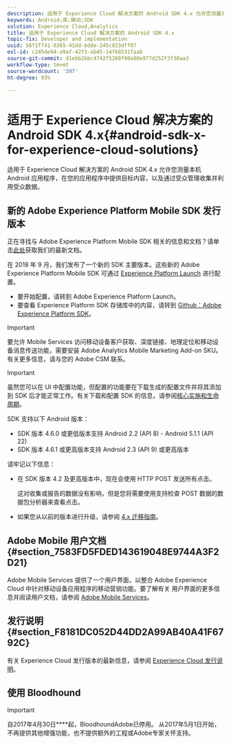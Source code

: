 ```yaml
---
description: 适用于 Experience Cloud 解决方案的 Android SDK 4.x 允许您测量本机 Android 应用程序，在您的应用程序中提供目标内容，以及通过受众管理收集并利用受众数据。
keywords: Android;库;移动;SDK
solution: Experience Cloud,Analytics
title: 适用于 Experience Cloud 解决方案的 Android SDK 4.x
topic-fix: Developer and implementation
uuid: 56f1ff41-0365-41dd-bdde-245c823dff07
exl-id: c2454e94-a9af-42f3-ab45-14f68531faab
source-git-commit: d1ebb2bbc4742f5288f90a90e977d252f3f30aa3
workflow-type: tm+mt
source-wordcount: '397'
ht-degree: 93%

---
```


# 适用于 Experience Cloud 解决方案的 Android SDK 4.x{#android-sdk-x-for-experience-cloud-solutions}

适用于 Experience Cloud 解决方案的 Android SDK 4.x 允许您测量本机 Android 应用程序，在您的应用程序中提供目标内容，以及通过受众管理收集并利用受众数据。

## 新的 Adobe Experience Platform Mobile SDK 发行版本

正在寻找与 Adobe Experience Platform Mobile SDK 相关的信息和文档？请单击[此处](https://aep-sdks.gitbook.io/docs/)获取我们的最新文档。

在 2018 年 9 月，我们发布了一个新的 SDK 主要版本。这些新的 Adobe Experience Platform Mobile SDK 可通过 [Experience Platform Launch](https://www.adobe.com/cn/experience-platform/launch.html) 进行配置。

* 要开始配置，请转到 Adobe Experience Platform Launch。
* 要查看 Experience Platform SDK 存储库中的内容，请转到 [Github：Adobe Experience Platform SDK](https://github.com/Adobe-Marketing-Cloud/acp-sdks)。

>[!IMPORTANT]
>
>要允许 Mobile Services 访问移动设备客户获取、深度链接、地理定位和移动设备消息传送功能，需要安装 Adobe Analytics Mobile Marketing Add-on SKU。有关更多信息，请与您的 Adobe CSM 联系。

>[!IMPORTANT]
>
>虽然您可以在 UI 中配置功能，但配置的功能要在下载生成的配置文件并将其添加到 SDK 后才能正常工作。有关下载和配置 SDK 的信息，请参阅[核心实施和生命周期](/help/android/getting-started/dev-qs.md)。

SDK 支持以下 Android 版本：

* SDK 版本 4.6.0 或更低版本支持 Android 2.2 (API 8) - Android 5.1.1 (API 22)
* SDK 版本 4.6.1 或更高版本支持 Android 2.3 (API 9) 或更高版本

请牢记以下信息：

* 在 SDK 版本 4.2 及更高版本中，现在会使用 HTTP POST 发送所有点击。

   这对收集或报告的数据没有影响，但是您将需要使用支持检查 POST 数据的数据包分析器来查看点击。

* 如果您从以前的版本进行升级，请参阅 [4.x 迁移指南](/help/android/getting-started/migration-v3.md)。

## Adobe Mobile 用户文档 {#section_7583FD5FDED143619048E9744A3F2D21}

Adobe Mobile Services 提供了一个用户界面，以整合 Adobe Experience Cloud 中针对移动设备应用程序的移动营销功能。要了解有关 用户界面的更多信息并阅读用户文档，请参阅 [Adobe Mobile Services](/help/using/home.md)。

## 发行说明 {#section_F8181DC052D44DD2A99AB40A41F6792C}

有关 Experience Cloud 发行版本的最新信息，请参阅 [Experience Cloud 发行说明](/help/using/home.md)。

## 使用 Bloodhound

>[!IMPORTANT]
>
>自2017年4月30日&#x200B;****&#x200B;起，BloodhoundAdobe已停用。 从2017年5月1日开始，不再提供其他增强功能，也不提供额外的工程或Adobe专家关怀支持。
